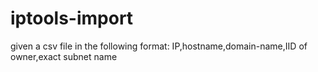 # iptools-import

given a csv file in the following format: IP,hostname,domain-name,IID of owner,exact subnet name
